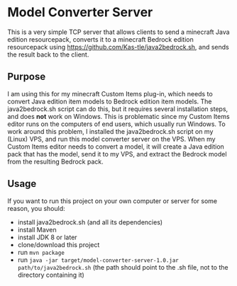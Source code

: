 # Model Converter Server
This is a very simple TCP server that allows clients to send a minecraft Java edition resourcepack, 
converts it to a minecraft Bedrock edition resourcepack using https://github.com/Kas-tle/java2bedrock.sh, 
and sends the result back to the client.

## Purpose
I am using this for my minecraft Custom Items plug-in, which needs to convert Java edition item models
to Bedrock edition item models. The java2bedrock.sh script can do this, but it requires several installation
steps, and does **not** work on Windows. This is problematic since my Custom Items editor runs on the
computers of end users, which usually run Windows. To work around this problem, I installed the
java2bedrock.sh script on my (Linux) VPS, and run this model converter server on the VPS. When my
Custom Items editor needs to convert a model, it will create a Java edition pack that has the model,
send it to my VPS, and extract the Bedrock model from the resulting Bedrock pack.

## Usage
If you want to run this project on your own computer or server for some reason, you should:
- install java2bedrock.sh (and all its dependencies)
- install Maven
- install JDK 8 or later
- clone/download this project
- run `mvn package`
- run `java -jar target/model-converter-server-1.0.jar path/to/java2bedrock.sh` (the path should point to the .sh file, not to the directory containing it)
